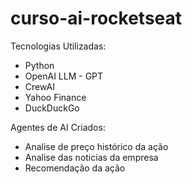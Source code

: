 # curso-ai-rocketseat

Tecnologias Utilizadas:
- Python
- OpenAI LLM - GPT
- CrewAI
- Yahoo Finance
- DuckDuckGo

Agentes de AI Criados:
- Analise de preço histórico da ação
- Analise das noticias da empresa
- Recomendação da ação